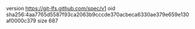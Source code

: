 version https://git-lfs.github.com/spec/v1
oid sha256:4aa7765d5587f93ca2063b9cccde370acbeca6330ae379e659e130af0000c379
size 687
